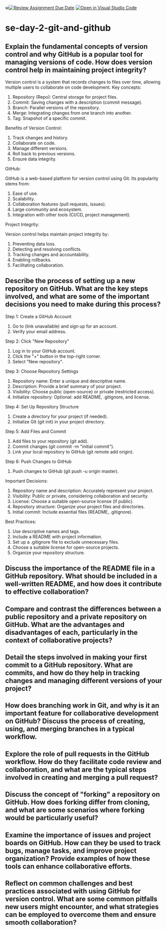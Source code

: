 w[![Review Assignment Due Date](https://classroom.github.com/assets/deadline-readme-button-22041afd0340ce965d47ae6ef1cefeee28c7c493a6346c4f15d667ab976d596c.svg)](https://classroom.github.com/a/8wgCKhpZ)
[![Open in Visual Studio Code](https://classroom.github.com/assets/open-in-vscode-2e0aaae1b6195c2367325f4f02e2d04e9abb55f0b24a779b69b11b9e10269abc.svg)](https://classroom.github.com/online_ide?assignment_repo_id=16092055&assignment_repo_type=AssignmentRepo)
# se-day-2-git-and-github
## Explain the fundamental concepts of version control and why GitHub is a popular tool for managing versions of code. How does version control help in maintaining project integrity?

Version control is a system that records changes to files over time, allowing multiple users to collaborate on code development. Key concepts:

1. Repository (Repo): Central storage for project files.
2. Commit: Saving changes with a description (commit message).
3. Branch: Parallel versions of the repository.
4. Merge: Integrating changes from one branch into another.
5. Tag: Snapshot of a specific commit.

Benefits of Version Control:

1. Track changes and history.
2. Collaborate on code.
3. Manage different versions.
4. Roll back to previous versions.
5. Ensure data integrity.

GitHub:

GitHub is a web-based platform for version control using Git. Its popularity stems from:

1. Ease of use.
2. Scalability.
3. Collaboration features (pull requests, issues).
4. Large community and ecosystem.
5. Integration with other tools (CI/CD, project management).

Project Integrity:

Version control helps maintain project integrity by:

1. Preventing data loss.
2. Detecting and resolving conflicts.
3. Tracking changes and accountability.
4. Enabling rollbacks.
5. Facilitating collaboration.


## Describe the process of setting up a new repository on GitHub. What are the key steps involved, and what are some of the important decisions you need to make during this process?

Step 1: Create a GitHub Account

1. Go to (link unavailable) and sign up for an account.
2. Verify your email address.


Step 2: Click "New Repository"

1. Log in to your GitHub account.
2. Click the "+" button in the top-right corner.
3. Select "New repository".


Step 3: Choose Repository Settings

1. Repository name: Enter a unique and descriptive name.
2. Description: Provide a brief summary of your project.
3. Visibility: Choose public (open-source) or private (restricted access).
4. Initialize repository: Optional: add README, .gitignore, and license.


Step 4: Set Up Repository Structure

1. Create a directory for your project (if needed).
2. Initialize Git (git init) in your project directory.


Step 5: Add Files and Commit

1. Add files to your repository (git add).
2. Commit changes (git commit -m "initial commit").
3. Link your local repository to GitHub (git remote add origin).


Step 6: Push Changes to GitHub

1. Push changes to GitHub (git push -u origin master).


Important Decisions:


1. Repository name and description: Accurately represent your project.
2. Visibility: Public or private, considering collaboration and security.
3. License: Choose a suitable open-source license (if public).
4. Repository structure: Organize your project files and directories.
5. Initial commit: Include essential files (README, .gitignore).


Best Practices:


1. Use descriptive names and tags.
2. Include a README with project information.
3. Set up a .gitignore file to exclude unnecessary files.
4. Choose a suitable license for open-source projects.
5. Organize your repository structure.

## Discuss the importance of the README file in a GitHub repository. What should be included in a well-written README, and how does it contribute to effective collaboration?



## Compare and contrast the differences between a public repository and a private repository on GitHub. What are the advantages and disadvantages of each, particularly in the context of collaborative projects?

## Detail the steps involved in making your first commit to a GitHub repository. What are commits, and how do they help in tracking changes and managing different versions of your project?

## How does branching work in Git, and why is it an important feature for collaborative development on GitHub? Discuss the process of creating, using, and merging branches in a typical workflow.

## Explore the role of pull requests in the GitHub workflow. How do they facilitate code review and collaboration, and what are the typical steps involved in creating and merging a pull request?

## Discuss the concept of "forking" a repository on GitHub. How does forking differ from cloning, and what are some scenarios where forking would be particularly useful?

## Examine the importance of issues and project boards on GitHub. How can they be used to track bugs, manage tasks, and improve project organization? Provide examples of how these tools can enhance collaborative efforts.

## Reflect on common challenges and best practices associated with using GitHub for version control. What are some common pitfalls new users might encounter, and what strategies can be employed to overcome them and ensure smooth collaboration?
